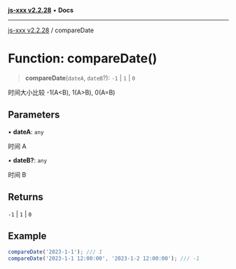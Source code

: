 [**js-xxx v2.2.28**](../README.md) • **Docs**

***

[js-xxx v2.2.28](../README.md) / compareDate

# Function: compareDate()

> **compareDate**(`dateA`, `dateB`?): `-1` \| `1` \| `0`

时间大小比较
-1(A<B), 1(A>B), 0(A=B)

## Parameters

• **dateA**: `any`

时间 A

• **dateB?**: `any`

时间 B

## Returns

`-1` \| `1` \| `0`

## Example

```ts
compareDate('2023-1-1'); /// 1
compareDate('2023-1-1 12:00:00', '2023-1-2 12:00:00'); /// -1
```
